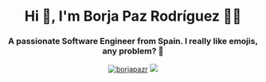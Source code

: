 <h1 align="center">Hi 👋, I'm Borja Paz Rodríguez 👨‍💻</h1>
<h3 align="center">A passionate Software Engineer from Spain. I really like emojis, any problem? 🤙</h3>

<p align="center">
<a href="https://twitter.com/borjapazr" target="blank"><img src="https://img.shields.io/badge/follow-%40borjapazr-1DA1F2?logo=twitter&style=for-the-badge" alt="borjapazr" /></a>
  <a href="https://github.com/borjapazr/borjapazr/issues"><img src="https://img.shields.io/badge/Ask%20me-anything-1abc9c.svg?style=for-the-badge&link=https://github.com/borjapazr/borjapazr/issues"/></a>
</p>
